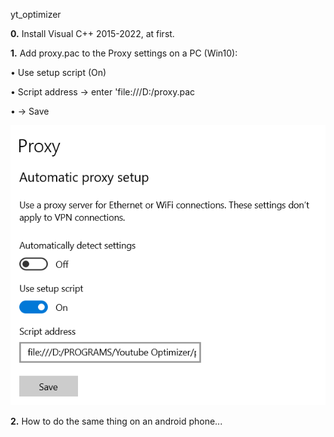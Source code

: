 yt_optimizer

**0.** Install Visual C++ 2015-2022, at first.

**1.** Add proxy.pac to the Proxy settings on a PC (Win10):

• Use setup script (On)

• Script address -> enter 'file:///D:/proxy.pac

•                -> Save

![img.png](img.png)

**2.** How to do the same thing on an android phone...